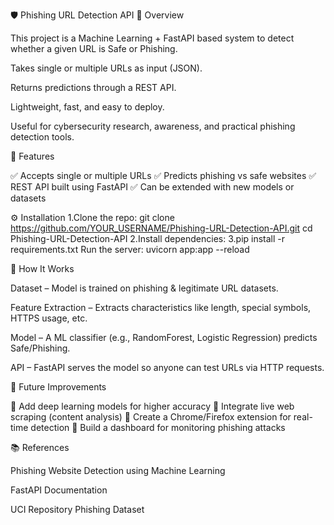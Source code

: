 🛡️ Phishing URL Detection API
📌 Overview

This project is a Machine Learning + FastAPI based system to detect whether a given URL is Safe or Phishing.

Takes single or multiple URLs as input (JSON).

Returns predictions through a REST API.

Lightweight, fast, and easy to deploy.

Useful for cybersecurity research, awareness, and practical phishing detection tools.

🚀 Features

✅ Accepts single or multiple URLs
✅ Predicts phishing vs safe websites
✅ REST API built using FastAPI
✅ Can be extended with new models or datasets

⚙️ Installation
1.Clone the repo:
git clone https://github.com/YOUR_USERNAME/Phishing-URL-Detection-API.git
cd Phishing-URL-Detection-API
2.Install dependencies:
3.pip install -r requirements.txt
Run the server:
uvicorn app:app --reload


🧠 How It Works

Dataset – Model is trained on phishing & legitimate URL datasets.

Feature Extraction – Extracts characteristics like length, special symbols, HTTPS usage, etc.

Model – A ML classifier (e.g., RandomForest, Logistic Regression) predicts Safe/Phishing.

API – FastAPI serves the model so anyone can test URLs via HTTP requests.

📌 Future Improvements

🔹 Add deep learning models for higher accuracy
🔹 Integrate live web scraping (content analysis)
🔹 Create a Chrome/Firefox extension for real-time detection
🔹 Build a dashboard for monitoring phishing attacks

📚 References

Phishing Website Detection using Machine Learning

FastAPI Documentation

UCI Repository Phishing Dataset
